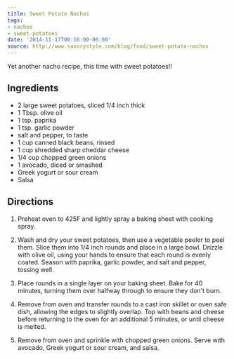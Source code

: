 ```yaml
---
title: Sweet Potato Nachos
tags:
- nachos
- sweet-potatoes
date: '2014-11-17T00:16:00-06:00'
source: http://www.savorystyle.com/blog/food/sweet-potato-nachos
---
```

Yet another nacho recipe, this time with sweet potatoes!!

## Ingredients

-  2 large sweet potatoes, sliced 1/4 inch thick
-  1 Tbsp. olive oil
-  1 tsp. paprika
-  1 tsp. garlic powder
-  salt and pepper, to taste
-  1 cup canned black beans, rinsed
-  1 cup shredded sharp cheddar cheese
-  1/4 cup chopped green onions
-  1 avocado, diced or smashed
-  Greek yogurt or sour cream
-  Salsa

## Directions

1. Preheat oven to 425F and lightly spray a baking sheet with cooking
spray.

2. Wash and dry your sweet potatoes, then use a vegetable peeler to
peel them. Slice them into 1/4 inch rounds and place in a large
bowl. Drizzle with olive oil, using your hands to ensure that each
round is evenly coated. Season with paprika, garlic powder, and salt
and pepper, tossing well.

3. Place rounds in a single layer on your baking sheet. Bake for 40
minutes, turning them over halfway through to ensure they don't burn.

4. Remove from oven and transfer rounds to a cast iron skillet or oven
safe dish, allowing the edges to slightly overlap. Top with beans and
cheese before returning to the oven for an additional 5 minutes, or
until cheese is melted.

5. Remove from oven and sprinkle with chopped green onions. Serve with
avocado, Greek yogurt or sour cream, and salsa.

